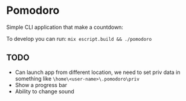 # Pomodoro

Simple CLI application that make a countdown:

To develop you can run: `mix escript.build && ./pomodoro`

## TODO

- Can launch app from different location, we need to set priv data in something like `\home\<user-name>\.pomodoro\priv`
- Show a progress bar
- Ability to change sound
